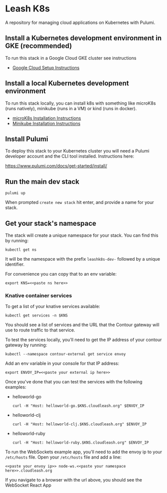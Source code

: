 # Leash K8s

A repository for managing cloud applications on Kubernetes with
Pulumi.

## Install a Kubernetes development environment in GKE (recommended)

To run this stack in a Google Cloud GKE cluster see instructions

- [Google Cloud Setup Instructions](docs/gke.md)

## Install a local Kubernetes development environment

To run this stack locally, you can install k8s with something like microK8s (runs natively), minikube (runs in a VM) or kind (runs in docker).

- [microK8s Installation Instructions](docs/microk8s.md)
- [Minikube Installation Instructions](docs/minikube.md)

## Install Pulumi
To deploy this stack to your Kubernetes cluster you will need a Pulumi developer
account and the CLI tool installed.
Instructions here:

https://www.pulumi.com/docs/get-started/install/

## Run the main dev stack

`pulumi up`

When prompted `create new stack` hit enter, and provide a name for your stack.

## Get your stack's namespace
The stack will create a unique namespace for your stack. You can find this by running:

`kubectl get ns`

It will be the namespace with the prefix `leashk8s-dev-` followed by a unique identifier.

For convenience you can copy that to an env variable:

`export KNS=<<paste ns here>>`

### Knative container services

To get a list of your knative services available:

`kubectl get services -n $KNS`

You should see a list of services and the URL that the Contour gateway will use to route traffic to that service.

To test the services locally, you'll need to get the IP address of your contour gateway by running:

`kubectl --namespace contour-external get service envoy`

Add an env variable in your console for that IP address:

`export ENVOY_IP=<<paste your external ip here>>`

Once you've done that you can test the services with the following examples:

  - helloworld-go
    ```
    curl -H "Host: helloworld-go.$KNS.cloudleash.org" $ENVOY_IP
    ```
  - helloworld-clj
    ```
    curl -H "Host: helloworld-clj.$KNS.cloudleash.org" $ENVOY_IP
    ```
  - helloworld-ruby
    ```
    curl -H "Host: helloworld-ruby.$KNS.cloudleash.org" $ENVOY_IP
    ```

To run the WebSockets example app, you'll need to add the envoy ip to your `/etc/hosts` file.
Open your `/etc/hosts` file and add a line:

`<<paste your envoy ip>> node-ws.<<paste your namespace here>>.cloudleash.org`

If you navigate to a browser with the url above, you should see the WebSocket React App
